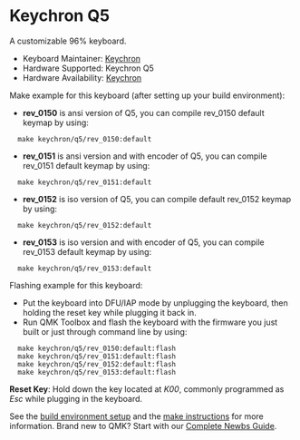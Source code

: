 # Keychron Q5

A customizable 96% keyboard.

* Keyboard Maintainer: [Keychron](https://github.com/keychron)
* Hardware Supported: Keychron Q5
* Hardware Availability: [Keychron](https://www.keychron.com)

Make example for this keyboard (after setting up your build environment):

- **rev_0150** is ansi version of Q5, you can compile rev_0150 default keymap by using:

```
  make keychron/q5/rev_0150:default
```

- **rev_0151** is ansi version and with encoder of Q5, you can compile rev_0151 default keymap by using:

```
  make keychron/q5/rev_0151:default
```

- **rev_0152** is iso version of Q5, you can compile default rev_0152 keymap by using:

```
  make keychron/q5/rev_0152:default
```

- **rev_0153** is iso version and with encoder of Q5, you can compile rev_0153 default keymap by using:

```
  make keychron/q5/rev_0153:default
```

Flashing example for this keyboard:

- Put the keyboard into DFU/IAP mode by unplugging the keyboard, then holding the reset key while plugging it back in.
- Run QMK Toolbox and flash the keyboard with the firmware you just built or just through command line by using:

```
  make keychron/q5/rev_0150:default:flash
  make keychron/q5/rev_0151:default:flash
  make keychron/q5/rev_0152:default:flash
  make keychron/q5/rev_0153:default:flash
```

**Reset Key**: Hold down the key located at *K00*, commonly programmed as *Esc* while plugging in the keyboard.

See the [build environment setup](https://docs.qmk.fm/#/getting_started_build_tools) and the [make instructions](https://docs.qmk.fm/#/getting_started_make_guide) for more information. Brand new to QMK? Start with our [Complete Newbs Guide](https://docs.qmk.fm/#/newbs).
